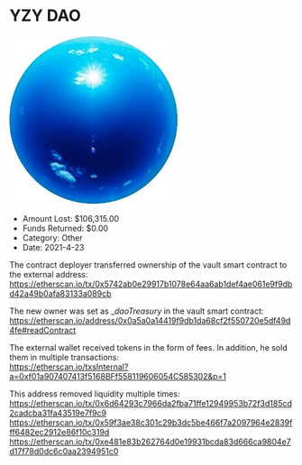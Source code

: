 # YZY DAO
![YZY DAO](/rektimages/YZY-DAO.png)
- Amount Lost: $106,315.00
- Funds Returned: $0.00
- Category: Other
- Date: 2021-4-23

The contract deployer transferred ownership of the vault smart contract to the external address:  
https://etherscan.io/tx/0x5742ab0e29917b1078e64aa6ab1def4ae061e9f9dbd42a49b0afa83133a089cb  
  
The new owner was set as __daoTreasury_ in the vault smart contract:  
https://etherscan.io/address/0x0a5a0a14419f9db1da68cf2f550720e5df49d4fe#readContract  
  
The external wallet received tokens in the form of fees. In addition, he sold them in multiple transactions:  
https://etherscan.io/txsInternal?a=0xf01a907407413f5168BFf558119606054C585302&p=1  
  
This address removed liquidity multiple times:  
https://etherscan.io/tx/0x6d64293c7966da2fba71ffe12949953b72f3d185cd2cadcba31fa43519e7f9c9  
https://etherscan.io/tx/0x59f3ae38c301c29b3dc5be466f7a2097964e2839fff6482ec2912e86f10c319d  
https://etherscan.io/tx/0xe481e83b262764d0e19931bcda83d666ca9804e7d17f78d0dc6c0aa2394951c0



